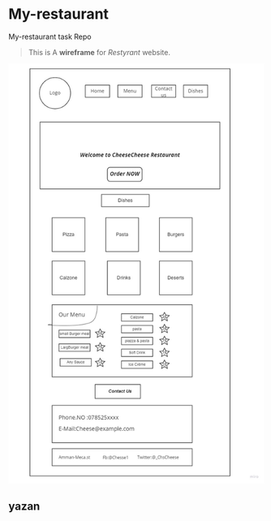 # My-restaurant

My-restaurant task Repo

>This is A **wireframe** for *Restyrant* website.


![image](CheeseResturant.jpg)

## yazan
